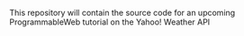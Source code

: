This repository will contain the source code for an upcoming ProgrammableWeb tutorial on the Yahoo! Weather API



